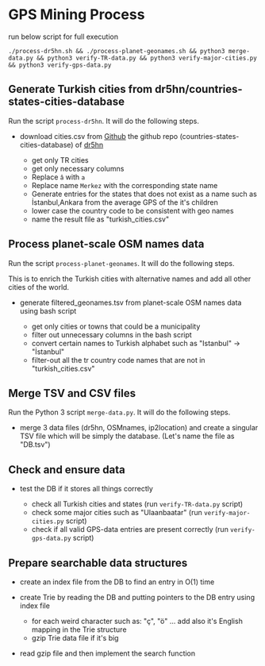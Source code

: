 # GPS Mining Process

run below script for full execution

```
./process-dr5hn.sh && ./process-planet-geonames.sh && python3 merge-data.py && python3 verify-TR-data.py && python3 verify-major-cities.py && python3 verify-gps-data.py
```

## Generate Turkish cities from dr5hn/countries-states-cities-database

Run the script `process-dr5hn`. It will do the following steps.

- download cities.csv from [Github](https://github.com/dr5hn/countries-states-cities-database/blob/master/csv/cities.csv) the github repo (countries-states-cities-database) of [dr5hn](https://github.com/dr5hn)

  - get only TR cities
  - get only necessary columns
  - Replace `â` with `a`
  - Replace name `Merkez` with the corresponding state name
  - Generate entries for the states that does not exist as a name such as İstanbul,Ankara from the average GPS of the it's children
  - lower case the country code to be consistent with geo names
  - name the result file as "turkish_cities.csv"

## Process planet-scale OSM names data

Run the script `process-planet-geonames`. It will do the following steps.

This is to enrich the Turkish cities with alternative names and add all other cities of the world.

- generate filtered_geonames.tsv from planet-scale OSM names data using bash script

  - get only cities or towns that could be a municipality
  - filter out unnecessary columns in the bash script
  - convert certain names to Turkish alphabet such as "Istanbul" -> "İstanbul"
  - filter-out all the tr country code names that are not in "turkish_cities.csv"

## Merge TSV and CSV files

Run the Python 3 script `merge-data.py`. It will do the following steps.

- merge 3 data files (dr5hn, OSMnames, ip2location) and create a singular TSV file which will be simply the database. (Let's name the file as "DB.tsv")

## Check and ensure data

- test the DB if it stores all things correctly

  - check all Turkish cities and states (run `verify-TR-data.py` script)
  - check some major cities such as "Ulaanbaatar" (run `verify-major-cities.py` script)
  - check if all valid GPS-data entries are present correctly (run `verify-gps-data.py` script)

## Prepare searchable data structures

- create an index file from the DB to find an entry in O(1) time

- create Trie by reading the DB and putting pointers to the DB entry using index file

  - for each weird character such as: "ç", "ö" ... add also it's English mapping in the Trie structure
  - gzip Trie data file if it's big

- read gzip file and then implement the search function
